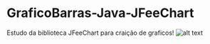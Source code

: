 # GraficoBarras-Java-JFeeChart
Estudo da biblioteca JFeeChart para craição de graficos!
![alt text](http:)
